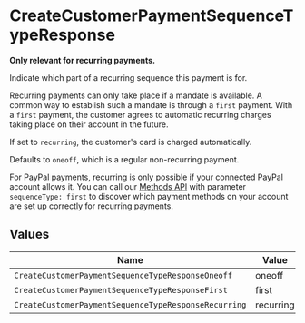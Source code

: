 # CreateCustomerPaymentSequenceTypeResponse

**Only relevant for recurring payments.**

Indicate which part of a recurring sequence this payment is for.

Recurring payments can only take place if a mandate is available. A common way to establish such a mandate is
through a `first` payment. With a `first` payment, the customer agrees to automatic recurring charges taking place
on their account in the future.

If set to `recurring`, the customer's card is charged automatically.

Defaults to `oneoff`, which is a regular non-recurring payment.

For PayPal payments, recurring is only possible if your connected PayPal account allows it. You can call our
[Methods API](list-methods) with parameter `sequenceType: first` to discover which payment methods on your account
are set up correctly for recurring payments.


## Values

| Name                                                 | Value                                                |
| ---------------------------------------------------- | ---------------------------------------------------- |
| `CreateCustomerPaymentSequenceTypeResponseOneoff`    | oneoff                                               |
| `CreateCustomerPaymentSequenceTypeResponseFirst`     | first                                                |
| `CreateCustomerPaymentSequenceTypeResponseRecurring` | recurring                                            |